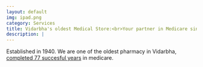 ```yaml
---
layout: default
img: ipad.png
category: Services
title: Vidarbha's oldest Medical Store:<br>Your partner in Medicare since 77 years (and counting)
description: |
---
```

  Established in 1940. We are one of the oldest pharmacy in Vidarbha, [completed 77 succesful years](https://www.mukundrai.com/platinum-jubilee) in medicare. 
